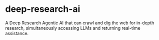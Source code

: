 # deep-research-ai
A Deep Research Agentic AI that can crawl and dig the web for in-depth research, simultaneously accessing LLMs and returning real-time assistance.

